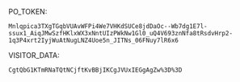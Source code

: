 PO_TOKEN:
```
Mnlqpica3TXgTGqbVUAvWFPi4We7VHKdSUCe8jdDaOc--Wb7dg1E7l-ssux1_AiqJMwSzfHKlxWX3xNntUIzPWkNw1Gl0_uQ4V693znNfa8tRsdvHrp2-1q3P4xrt2IyjWuAtNugLNZ4Uoe5n_JITNs_06FNuy7lR6x6
```
VISITOR_DATA:
```
CgtQbG1KTmRNaTQtNCjftKvBBjIKCgJVUxIEGgAgZw%3D%3D
```
